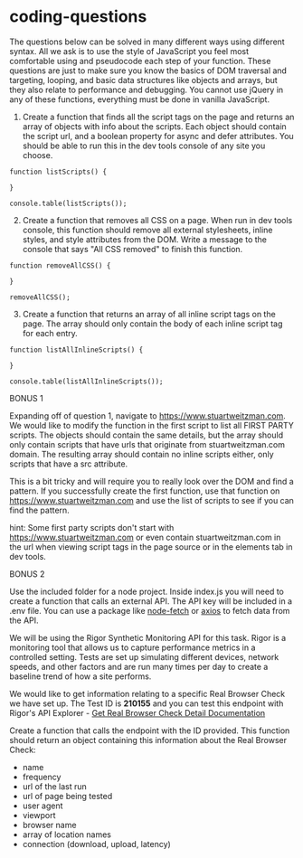 # coding-questions

The questions below can be solved in many different ways using different syntax. All we ask is to use the style of JavaScript you feel most comfortable using and pseudocode each step of your function. These questions are just to make sure you know the basics of DOM traversal and targeting, looping, and basic data structures like objects and arrays, but they also relate to performance and debugging. You cannot use jQuery in any of these functions, everything must be done in vanilla JavaScript.

1. Create a function that finds all the script tags on the page and returns an array of objects with info about the scripts. Each object should contain the script url, and a boolean property for async and defer attributes. You should be able to run this in the dev tools console of any site you choose.
```
function listScripts() {

}

console.table(listScripts());

```

2. Create a function that removes all CSS on a page. When run in dev tools console, this function should remove all external stylesheets, inline styles, and style attributes from the DOM. Write a message to the console that says "All CSS removed" to finish this function.

```
function removeAllCSS() {

}

removeAllCSS();

```
3. Create a function that returns an array of all inline script tags on the page. The array should only contain the body of each inline script tag for each entry.

```
function listAllInlineScripts() {

}

console.table(listAllInlineScripts());
```

BONUS 1

Expanding off of question 1, navigate to https://www.stuartweitzman.com. We would like to modify the function in the first script to list all FIRST PARTY scripts. The objects should contain the same details, but the array should only contain scripts that have urls that originate from stuartweitzman.com domain. The resulting array should contain no inline scripts either, only scripts that have a src attribute.

This is a bit tricky and will require you to really look over the DOM and find a pattern.
If you successfully create the first function, use that function on https://www.stuartweitzman.com and use the list of scripts to see if you can find the pattern.

hint: Some first party scripts don't start with https://www.stuartweitzman.com or even contain stuartweitzman.com in the url when viewing script tags in the page source or in the elements tab in dev tools.

BONUS 2

Use the included folder for a node project. Inside index.js you will need to create a function that calls an external API. The API key will be included in a .env file. You can use a package like [node-fetch](https://www.npmjs.com/node-fetch) or [axios](https://www.npmjs.com/package/axios) to fetch data from the API.

We will be using the Rigor Synthetic Monitoring API for this task. Rigor is a monitoring tool that allows us to capture performance metrics in a controlled setting. Tests are set up simulating different devices, network speeds, and other factors and are run many times per day to create a baseline trend of how a site performs.

We would like to get information relating to a specific Real Browser Check we have set up. The Test ID is **210155** and you can test this endpoint with Rigor's API Explorer - [Get Real Browser Check Detail Documentation](https://monitoring-api.rigor.com/docs?url=%2Fv2%2Fdocs#!/Real_Browser_Checks/getRealBrowserCheck)

Create a function that calls the endpoint with the ID provided. This function should return an object containing this information about the Real Browser Check: 
- name
- frequency
- url of the last run
- url of page being tested
- user agent
- viewport
- browser name
- array of location names
- connection (download, upload, latency)